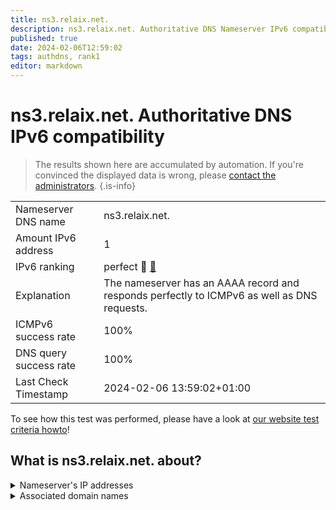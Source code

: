 ```yaml
---
title: ns3.relaix.net.
description: ns3.relaix.net. Authoritative DNS Nameserver IPv6 compatibility
published: true
date: 2024-02-06T12:59:02
tags: authdns, rank1
editor: markdown
---
```


# ns3.relaix.net. Authoritative DNS IPv6 compatibility

> The results shown here are accumulated by automation. If you're convinced the displayed data is wrong, please [contact the administrators](/howto/chat). 
{.is-info}




|   |   |
| - | - |
| Nameserver DNS name | ns3.relaix.net.
| Amount IPv6 address | 1
| IPv6 ranking | perfect :1st_place_medal: [🔗](/howto/ranking) |
| Explanation | The nameserver has an AAAA record and responds perfectly to ICMPv6 as well as DNS requests. |
| ICMPv6 success rate | 100%|
| DNS query success rate | 100% |
| Last Check Timestamp | 2024-02-06 13:59:02+01:00 |

To see how this test was performed, please have a look at [our website test criteria howto](/howto/testcriteria/authdns)!


## What is ns3.relaix.net. about?




<details>
<summary>Nameserver's IP addresses</summary>

2a00:fe0:0:300::2

</details>



<details>
<summary>Associated domain names</summary>

sparkasse-aachen.de

www.relaix.net

</details>
